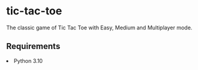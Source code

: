 # tic-tac-toe
The classic game of Tic Tac Toe with Easy, Medium and Multiplayer mode.

## Requirements
<li> Python 3.10 </li>
